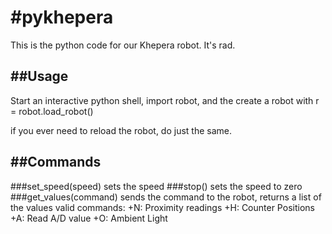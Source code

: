 #pykhepera
=========

This is the python code for our Khepera robot. It's rad. 

##Usage
---------
Start an interactive python shell, import robot, and the create a
robot with r = robot.load_robot()

if you ever need to reload the robot, do just the same.


##Commands
---------
###set_speed(speed)
sets the speed
###stop()
sets the speed to zero
###get_values(command)
sends the command to the robot, returns a list of the values
valid commands: 
+N: Proximity readings
+H: Counter Positions
+A: Read A/D value
+O: Ambient Light

